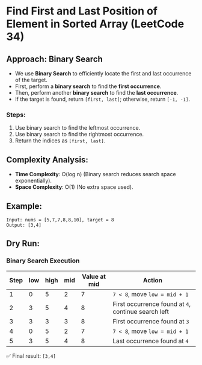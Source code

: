 # Find First and Last Position of Element in Sorted Array (LeetCode 34)

## Approach: Binary Search
- We use **Binary Search** to efficiently locate the first and last occurrence of the target.
- First, perform a **binary search** to find the **first occurrence**.
- Then, perform another **binary search** to find the **last occurrence**.
- If the target is found, return `[first, last]`; otherwise, return `[-1, -1]`.

### **Steps:**
1. Use binary search to find the leftmost occurrence.
2. Use binary search to find the rightmost occurrence.
3. Return the indices as `[first, last]`.

## Complexity Analysis:
- **Time Complexity**: O(log n) (Binary search reduces search space exponentially).
- **Space Complexity**: O(1) (No extra space used).

## Example:
```
Input: nums = [5,7,7,8,8,10], target = 8
Output: [3,4]
```

## Dry Run:
### **Binary Search Execution**
| Step | low | high | mid | Value at mid | Action |
|------|-----|------|-----|-------------|--------|
| 1    | 0   | 5    | 2   | 7           | `7 < 8`, move `low = mid + 1` |
| 2    | 3   | 5    | 4   | 8           | First occurrence found at `4`, continue search left |
| 3    | 3   | 3    | 3   | 8           | First occurrence found at `3` |
| 4    | 0   | 5    | 2   | 7           | `7 < 8`, move `low = mid + 1` |
| 5    | 3   | 5    | 4   | 8           | Last occurrence found at `4` |

✅ Final result: `[3,4]`


